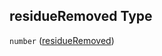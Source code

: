 ## residueRemoved Type

`number` ([residueRemoved](specification-definitions-harvestorkillevent-properties-residueremoved.md))

